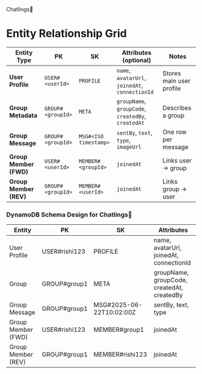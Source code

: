 Chatlings🐾

# Entity Relationship Grid

| **Entity Type**        | **PK**            | **SK**                | **Attributes** (optional)                          | **Notes**                        |
| ---------------------- | ----------------- | --------------------- | -------------------------------------------------- | -------------------------------- |
| **User Profile**       | `USER#<userId>`   | `PROFILE`             | `name`, `avatarUrl`, `joinedAt`, `connectionId`    | Stores main user profile         |
| **Group Metadata**     | `GROUP#<groupId>` | `META`                | `groupName`, `groupCode`, `createdBy`, `createdAt` | Describes a group                |
| **Group Message**      | `GROUP#<groupId>` | `MSG#<ISO timestamp>` | `sentBy`, `text`, `type`, `imageUrl`               | One row per message              |
| **Group Member (FWD)** | `USER#<userId>`   | `MEMBER#<groupId>`    | `joinedAt`                                         | Links user → group               |
| **Group Member (REV)** | `GROUP#<groupId>` | `MEMBER#<userId>`     | `joinedAt`                                         | Links group → user               |

### DynamoDB Schema Design for Chatlings🐾

| Entity | PK                | SK                    | Attributes                                  |
|--------|-------------------|------------------------|---------------------------------------------|
| User Profile | USER#rishi123     | PROFILE               | name, avatarUrl, joinedAt, connectionId     |
| Group | GROUP#group1       | META                  | groupName, groupCode, createdAt, createdBy  |
| Group Message | GROUP#group1       | MSG#2025-06-22T10:02:00Z | sentBy, text, type                          |
| Group Member (FWD) | USER#rishi123     | MEMBER#group1         | joinedAt                                    |
| Group Member (REV) | GROUP#group1       | MEMBER#rishi123       | joinedAt                                    |
